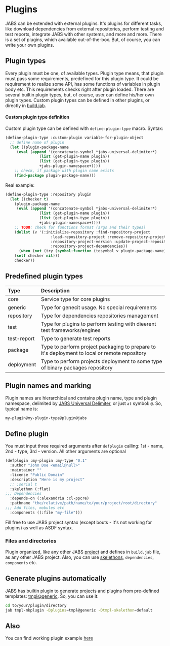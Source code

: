 # Plugins

JABS can be extended with external plugins. It's plugins for different tasks, like download dependencies from external repositories, perform testing and test reports, integrate JABS with other systems, and more and more. There is a set of plugins, which available out-of-the-box. But, of course, you can write your own plugins.

## Plugin types

Every plugin must be one, of available types. Plugin type means, that plugin must pass some requirements, predefined for this plugin type. It could be requirement to realize some API, has some functions of variables in plugin body etc. This requirements checks right after plugin loaded. There are several builtin plugin types, but, of course, user can define his/her own plugin types. Custom plugin types can be defined in other plugins, or directly in [build.jab](project.md#build.jab).

#### Custom plugin type definition

Custom plugin type can be defined with `define-plugin-type` macro. Syntax:

```lisp
(define-plugin-type :custom-plugin variable-for-plugin-object
  ;; define name of plugin
  (let ((plugin-package-name
	 (eval (append '(concatenate-symbol *jabs-universal-delimiter*)
		       (list (get-plugin-name plugin))
		       (list (get-plugin-type plugin))
		       +jabs-plugin-namespace+))))
    ;; check, if package with plugin name exists
    (find-package plugin-package-name)))
```

Real example:

```lisp
(define-plugin-type :repository plugin
  (let ((checker t)
	(plugin-package-name
	 (eval (append '(concatenate-symbol *jabs-universal-delimiter*)
		       (list (get-plugin-name plugin))
		       (list (get-plugin-type plugin))
		       +jabs-plugin-namespace+))))
    ;; TODO: check for functions format (args and their types)
    (dolist (v '(:initialize-repository :find-repository-project
					:load-repository-project :remove-repository-project
					:repository-project-version :update-project-repository-projects
					:repository-project-dependencies))
      (when (not (try (symbol-function (tosymbol v plugin-package-name))))
	(setf checker nil)))
    checker))
```

## Predefined plugin types



| Type        | Description |
|:------------|:------------|
| core        | Service type for core plugins |
| generic     | Type for genecit usage. No special requirements |
| repository  | Type for dependencies repositories management |
| test        | Type for plugins to perform testing with dieerent test frameworks/engines |
| test-report | Type to generate test reports |
| package     | Type to perform project packaging to prepare to it's deployment to local or remote repository|
| deployment  | Type to perform projects deployment to some type of binary packages repository |

## Plugin names and marking

Plugin names are hierarchical and contains plugin name, type and plugin namespace, delimited by [JABS Universal Delimiter](), or just `at` symbol: `@`. So, typical name is:
```lisp
my-plugin@my-plugin-type@plugin@jabs
```

## Define plugin

You must input three required arguments after `defplugin` calling: 1st - name, 2nd - type, 3rd - version. All other arguments are optional

```lisp
(defplugin :my-plugin :my-type "0.1"
  :author "John Doe <email@null>"
  :maintainer ""
  :license "Public Domain"
  :description "Here is my project"
  ;; :serial t
  :skelethon (:flat)
;;; Dependencies
  :depends-on (:alexandria :cl-ppcre)
  :pathname "the/relative/path/name/to/your/project/root/directory"
;;; Add files, mobules etc
  :components ((:file "my-file")))
```

Fill free to use JABS project syntax (except bouts - it's not working for plugins) as well as ASDF syntax.

### Files and directories

Plugin organized, like any other JABS [project](project.md) and defines in `build.jab` file, as any other JABS project. Also, you can use [skelethons](plugins/core/jabs-skelethon.md), `dependencies`, `components` etc.

## Generate plugins automatically

JABS has builtin plugin to generate projects and plugins from pre-defined templates: [tmpl@generic](plugins/generic/tmpl.md). So, you can use it:

```bash
cd to/your/plugin/directory
jab tmpl-mkplugin -Dplugins=tmpl@generic -Dtmpl-skelethon=default
```

## Also

You can find working plugin example [here](examples/plugin/)
